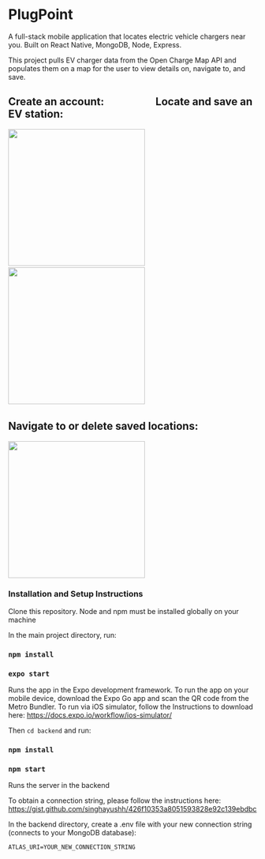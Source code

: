 # PlugPoint

A full-stack mobile application that locates electric vehicle chargers near you. Built on React Native, MongoDB, Node, Express.

This project pulls EV charger data from the Open Charge Map API and populates them on a map for the user to view details on, navigate to, and save.

## Create an account: &nbsp;&nbsp;&nbsp;&nbsp;&nbsp;&nbsp;&nbsp;&nbsp;&nbsp;&nbsp;&nbsp;&nbsp;&nbsp;&nbsp;&nbsp;&nbsp;&nbsp;&nbsp;&nbsp; Locate and save an EV station: &nbsp;&nbsp;&nbsp;&nbsp;&nbsp;&nbsp;&nbsp;

<img src="https://media.giphy.com/media/KTk2vmdU5l45rNSnR3/giphy.gif" width=277 /> &nbsp;&nbsp;&nbsp;&nbsp;&nbsp;&nbsp;&nbsp;&nbsp;&nbsp;&nbsp;&nbsp;&nbsp;&nbsp; <img src="https://media.giphy.com/media/2jEV8ngw0ytSPp5oxa/giphy.gif" width=277 /> &nbsp;&nbsp;&nbsp;&nbsp;&nbsp;&nbsp;&nbsp;&nbsp;&nbsp;&nbsp;&nbsp;&nbsp;&nbsp; 

## Navigate to or delete saved locations:

<img src="https://media.giphy.com/media/lCgfHqbZlVmQMm4RtO/giphy.gif" width=277 />

### Installation and Setup Instructions

Clone this repository. Node and npm must be installed globally on your machine

In the main project directory, run:

### `npm install`

### `expo start`

Runs the app in the Expo development framework. To run the app on your mobile device, download the Expo Go app and scan the QR code from the Metro Bundler. To run via iOS simulator, follow the Instructions to download here: https://docs.expo.io/workflow/ios-simulator/ 

Then `cd backend` and run:

### `npm install`

### `npm start`

Runs the server in the backend

To obtain a connection string, please follow the instructions here: https://gist.github.com/singhayushh/426f10353a8051593828e92c139ebdbc

In the backend directory, create a .env file with your new connection string (connects to your MongoDB database):

```
ATLAS_URI=YOUR_NEW_CONNECTION_STRING
```
